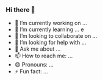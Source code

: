 ### Hi there 👋



- 🔭 I’m currently working on ...
- 🌱 I’m currently learning ... e
- 👯 I’m looking to collaborate on ...
- 🤔 I’m looking for help with ...
- 💬 Ask me about ...
- 📫 How to reach me: ...
- 😄 Pronouns: ...
- ⚡ Fun fact: ...

